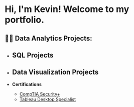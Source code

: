 <h1>Hi, I'm Kevin! Welcome to my portfolio.</h1>

<h2>👨‍💻 Data Analytics Projects:</h2>

- <b>SQL Projects</b>
  - 
 
- <b>Data Visualization Projects</b>
  - 
    
- <b>Certifications</b>
  - [CompTIA Security+](https://github.com/kevinestus/compTIA-Security-)
  - [Tableau Desktop Specialist](https://github.com/kevinestus/TableauDesktopSpecialist)





